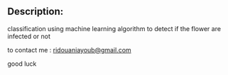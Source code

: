 ## Description:
classification using machine learning algorithm to detect if the flower are infected or not

to contact me : ridouaniayoub@gmail.com

good luck

